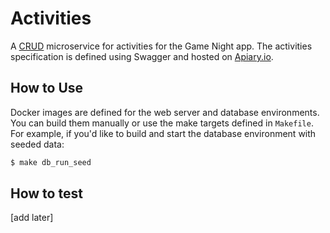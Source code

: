# Activities

A [CRUD](https://en.wikipedia.org/wiki/Create,_read,_update_and_delete) microservice for activities for the Game Night app. The activities specification is defined using Swagger and hosted on [Apiary.io](http://docs.s3activities.apiary.io/#).

## How to Use

Docker images are defined for the web server and database environments. You can build them manually or use the make targets defined in `Makefile`. For example, if you'd like to build and start the database environment with seeded data:

```bash
$ make db_run_seed
```

## How to test

[add later]
